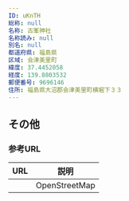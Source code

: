 ```yaml
---
ID: uKnTH
総称: null
名称: 古峯神社
名称読み: null
別名: null
都道府県: 福島県
区域: 会津美里町
緯度: 37.4452058
経度: 139.8803532
郵便番号: 9696146
住所: 福島県大沼郡会津美里町横堀下３３
---
```


## その他

### 参考URL

| URL | 説明          |
| --- | ------------- |
|     | OpenStreetMap |
